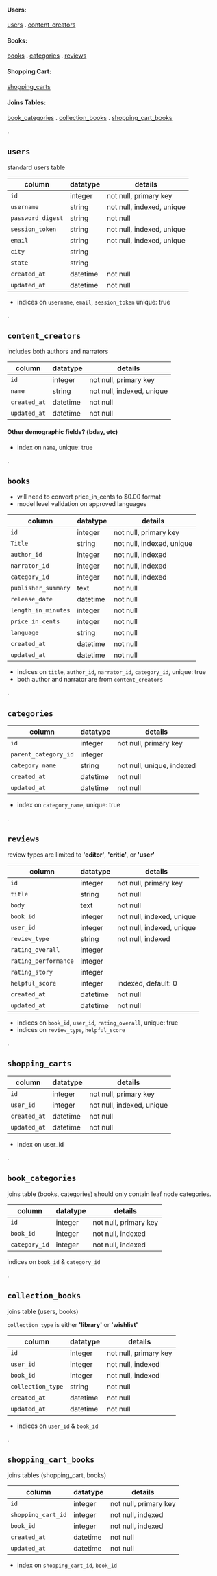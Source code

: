 #### Users: 
 [users](https://github.com/mschl0ss/laudable/wiki/schema#users) .
 [content_creators](https://github.com/mschl0ss/laudable/wiki/schema#content_creators)

#### Books:
 [books](https://github.com/mschl0ss/laudable/wiki/schema#books) .
 [categories](https://github.com/mschl0ss/laudable/wiki/schema#categories) .
 [reviews](https://github.com/mschl0ss/laudable/wiki/schema#reviews)

#### Shopping Cart:
[shopping_carts](https://github.com/mschl0ss/laudable/wiki/schema#shopping_carts)

#### Joins Tables:
 [book_categories](https://github.com/mschl0ss/laudable/wiki/schema#book_categories) .
 [collection_books](https://github.com/mschl0ss/laudable/wiki/schema#collection_books) .
 [shopping_cart_books](https://github.com/mschl0ss/laudable/wiki/schema#shopping_cart_books)


.

## `users`
standard users table

|column|datatype|details|
|---|---|---|
|`id`|integer|not null, primary key|
|`username`|string|not null, indexed, unique|
|`password_digest`|string|not null|
|`session_token`|string|not null, indexed, unique|
|`email`|string|not null, indexed, unique|
|`city`|string| |
|`state`|string| |
|`created_at`|datetime|not null|
|`updated_at`|datetime|not null|

 * indices on `username`, `email`, `session_token` unique: true

.

## `content_creators`
includes both authors and narrators

|column|datatype|details|
|---|---|---|
|`id`|integer|not null, primary key|
|`name`|string|not null, indexed, unique|
|`created_at`|datetime|not null|
|`updated_at`|datetime|not null|

#### Other demographic fields? (bday, etc)
* index on `name`, unique: true

.

## `books`
* will need to convert price_in_cents to $0.00 format
* model level validation on approved languages

|column|datatype|details|
|---|---|---|
|`id`|integer|not null, primary key|
|`Title`|string|not null, indexed, unique|
|`author_id`|integer|not null, indexed|
|`narrator_id`|integer|not null, indexed|
|`category_id`|integer|not null, indexed|
|`publisher_summary`|text|not null
|`release_date`|datetime|not null|
|`length_in_minutes`|integer|not null|
|`price_in_cents`|integer|not null|
|`language`|string|not null|
|`created_at`|datetime|not null|
|`updated_at`|datetime|not null|

* indices on `title`, `author_id`, `narrator_id`, `category_id`, unique: true
* both author and narrator are from `content_creators`

.

## `categories`

|column|datatype|details|
|---|---|---|
|`id`|integer|not null, primary key|
|`parent_category_id`|integer| |
|`category_name`|string|not null, unique, indexed |
|`created_at`|datetime|not null|
|`updated_at`|datetime|not null|

* index on `category_name`, unique: true

.

## `reviews`
review types are limited to **'editor'**, **'critic'**, or **'user'**

|column|datatype|details|
|---|---|---|
|`id`|integer|not null, primary key|
|`title`|string|not null|
|`body`|text|not null|
|`book_id`|integer|not null, indexed, unique|
|`user_id`|integer|not null, indexed, unique|
|`review_type`|string|not null, indexed|
|`rating_overall`|integer| |
|`rating_performance`|integer| |
|`rating_story`|integer| |
|`helpful_score`|integer|indexed, default: 0|
|`created_at`|datetime|not null|
|`updated_at`|datetime|not null|

 * indices on `book_id`, `user_id`, `rating_overall`, unique: true
 * indices on `review_type`, `helpful_score`

.

## `shopping_carts`

|column|datatype|details|
|---|---|---|
|`id`|integer|not null, primary key|
|`user_id`|integer|not null, indexed, unique|
|`created_at`|datetime|not null|
|`updated_at`|datetime|not null|

* index on user_id

.

## `book_categories`
joins table (books, categories)
should only contain leaf node categories.

|column|datatype|details|
|---|---|---|
|`id`|integer|not null, primary key|
|`book_id`|integer|not null, indexed|
|`category_id`|integer|not null, indexed|

indices on `book_id` & `category_id`

.

## `collection_books`
joins table (users, books)

`collection_type` is either **'library'** or **'wishlist'**

|column|datatype|details|
|---|---|---|
|`id`|integer|not null, primary key|
|`user_id`|integer|not null, indexed|
|`book_id`|integer|not null, indexed|
|`collection_type`|string|not null|
|`created_at`|datetime|not null|
|`updated_at`|datetime|not null|

* indices on `user_id` & `book_id`

.

## `shopping_cart_books`
joins tables (shopping_cart, books)

|column|datatype|details|
|---|---|---|
|`id`|integer|not null, primary key|
|`shopping_cart_id`|integer|not null, indexed|
|`book_id`|integer|not null, indexed|
|`created_at`|datetime|not null|
|`updated_at`|datetime|not null|

* index on `shopping_cart_id`, `book_id`